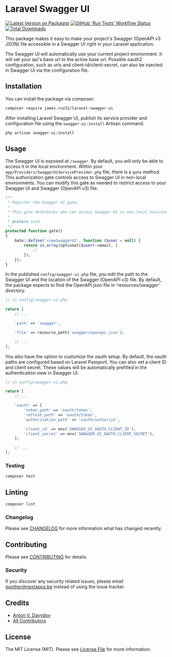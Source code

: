 # Laravel Swagger UI

[![Latest Version on Packagist](https://img.shields.io/packagist/v/nextapps/laravel-swagger-ui.svg?style=flat-square)](https://packagist.org/packages/james.rus52/laravel-swagger-ui)
[![GitHub 'Run Tests' Workflow Status](https://img.shields.io/github/workflow/status/james.rus52/laravel-swagger-ui/run-tests?label=tests&style=flat-square&logo=github)](https://github.com/jamesRUS52/laravel-swagger-ui/actions?query=workflow%3Arun-tests)
[![Total Downloads](https://img.shields.io/packagist/dt/james.rus52/laravel-swagger-ui.svg?style=flat-square)](https://packagist.org/packages/james.rus52/laravel-swagger-ui)

This package makes it easy to make your project's Swagger (OpenAPI v3 JSON) file accessible in a Swagger UI right in your Laravel application.

The Swagger UI will automatically use your current project environment. It will set your api's base url to the active base url. Possible oauth2 configuration, such as urls and client-id/client-secret, can also be injected in Swagger UI via the configuration file.

## Installation

You can install the package via composer:

```bash
composer require james.rus52/laravel-swagger-ui
```

After installing Laravel Swagger UI, publish its service provider and configuration file using the `swagger-ui:install` Artisan command.

```bash
php artisan swagger-ui:install
```

## Usage

The Swagger UI is exposed at `/swagger`. By default, you will only be able to access it in the local environment. Within your `app/Providers/SwaggerUiServiceProvider.php` file, there is a `gate` method. This authorization gate controls access to Swagger UI in non-local environments. You can modify this gate as needed to restrict access to your Swagger UI and Swagger (OpenAPI v3) file:

``` php
/**
 * Register the Swagger UI gate.
 *
 * This gate determines who can access Swagger UI in non-local environments.
 *
 * @return void
 */
protected function gate()
{
    Gate::define('viewSwaggerUI', function ($user = null) {
        return in_array(optional($user)->email, [
            //
        ]);
    });
}
```

In the published `config/swagger-ui.php` file, you edit the path to the Swagger UI and the location of the Swagger (OpenAPI v3) file. By default, the package expects to find the OpenAPI json file in 'resources/swagger' directory.

```php
// in config/swagger-ui.php

return [
    // ...

    'path' => 'swagger',

    'file' => resource_path('swagger/openapi.json'),

    // ...
];
```

You also have the option to customize the oauth setup. By default, the oauth paths are configured based on Laravel Passport.
You can also set a client ID and client secret. These values will be automatically prefilled in the authentication view in Swagger UI.

```php
// in config/swagger-ui.php

return [
    // ...

    'oauth' => [
        'token_path' => 'oauth/token',
        'refresh_path' => 'oauth/token',
        'authorization_path' => 'oauth/authorize',

        'client_id' => env('SWAGGER_UI_OAUTH_CLIENT_ID'),
        'client_secret' => env('SWAGGER_UI_OAUTH_CLIENT_SECRET'),
    ];

    // ...
];
```

### Testing

``` bash
composer test
```

## Linting

```bash
composer lint
```


### Changelog

Please see [CHANGELOG](CHANGELOG.md) for more information what has changed recently.

## Contributing

Please see [CONTRIBUTING](CONTRIBUTING.md) for details.

### Security

If you discover any security related issues, please email gunther@nextapps.be instead of using the issue tracker.

## Credits

- [Anton V. Davydov](https://github.com/jamesRUS52)
- [All Contributors](../../contributors)

## License

The MIT License (MIT). Please see [License File](LICENSE.md) for more information.
